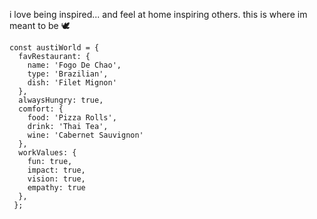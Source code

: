 i love being inspired... and feel at home inspiring others. this is where im meant to be 🕊️

```
const austiWorld = {
  favRestaurant: {
    name: 'Fogo De Chao',
    type: 'Brazilian',
    dish: 'Filet Mignon'
  },
  alwaysHungry: true,
  comfort: {
    food: 'Pizza Rolls', 
    drink: 'Thai Tea',
    wine: 'Cabernet Sauvignon'
  },
  workValues: {
    fun: true,
    impact: true,
    vision: true,
    empathy: true
  },
 };
```
